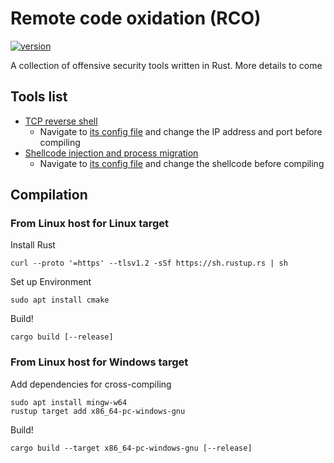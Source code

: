 # Remote code oxidation (RCO)
[![version](https://img.shields.io/badge/version-0.1.0-blue.svg)](https://github.com/kmanc/remote_code_oxidation/releases/tag/0.1.0)

A collection of offensive security tools written in Rust. More details to come

## Tools list
- [TCP reverse shell](https://github.com/kmanc/remote_code_oxidation/tree/master/src/basic_tcp_reverse_shell)
  - Navigate to [its config file](https://github.com/kmanc/remote_code_oxidation/blob/master/src/basic_tcp_reverse_shell/config.rs) and change the IP address and port before compiling
- [Shellcode injection and process migration](http://127.0.0.1)
  - Navigate to [its config file](http://127.0.0.1) and change the shellcode before compiling

## Compilation

### From Linux host for Linux target

Install Rust
```
curl --proto '=https' --tlsv1.2 -sSf https://sh.rustup.rs | sh
```

Set up Environment
```
sudo apt install cmake
```

Build!
```
cargo build [--release]
```

### From Linux host for Windows target

Add dependencies for cross-compiling
```
sudo apt install mingw-w64
rustup target add x86_64-pc-windows-gnu
```

Build!
```
cargo build --target x86_64-pc-windows-gnu [--release]
```

